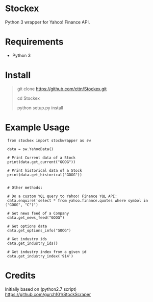 # Stockex

Python 3 wrapper for Yahoo! Finance API.



# Requirements

* Python 3



# Install

> git clone https://github.com/cttn/Stockex.git
>
> cd Stockex
>
> python setup.py install



# Example Usage

```
 from stockex import stockwrapper as sw

 data = sw.YahooData()

 # Print Current data of a Stock
 print(data.get_current("GOOG"))

 # Print historical data of a Stock
 print(data.get_historical("GOOG"))


 # Other methods:
 
 # Do a custom YQL query to Yahoo! Finance YQL API:
 data.enquire('select * from yahoo.finance.quotes where symbol in ("GOOG", "C")')

 # Get news feed of a Company
 data.get_news_feed("GOOG")

 # Get options data
 data.get_options_info("GOOG")

 # Get industry ids
 data.get_industry_ids()

 # Get industry index from a given id
 data.get_industry_index('914')
```



# Credits

Initially based on (python2.7 script) https://github.com/gurch101/StockScraper



